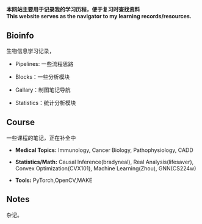 # 

**本网站主要用于记录我的学习历程，便于复习时查找资料**  
**This website serves as the navigator to my learning records/resources.**



## Bioinfo
生物信息学习记录，  

* Pipelines: 一些流程思路  

* Blocks：一些分析模块  

* Gallary：制图笔记导航  

* Statistics：统计分析模块   


## Course
一些课程的笔记，正在补全中

* **Medical Topics:** Immunology, Cancer Biology, Pathophysiology, CADD

* **Statistics/Math:** Causal Inference(bradyneal), Real Analysis(lifesaver), Convex Optimization(CVX101), Machine Learning(Zhou), GNN(CS224w)

* **Tools:** PyTorch,OpenCV,MAKE


## Notes
杂记。


